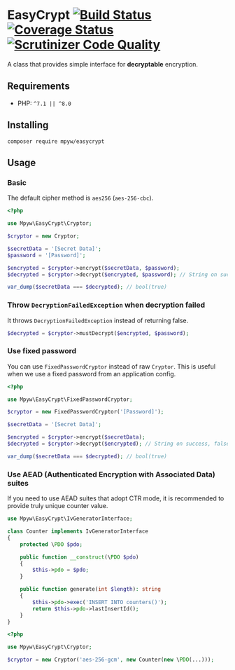 # EasyCrypt [![Build Status](https://github.com/mpyw/EasyCrypt/actions/workflows/test.yml/badge.svg?branch=master)](https://github.com/mpyw/EasyCrypt/actions) [![Coverage Status](https://coveralls.io/repos/github/mpyw/EasyCrypt/badge.svg?branch=master)](https://coveralls.io/github/mpyw/EasyCrypt?branch=master) [![Scrutinizer Code Quality](https://scrutinizer-ci.com/g/mpyw/EasyCrypt/badges/quality-score.png?b=master)](https://scrutinizer-ci.com/g/mpyw/EasyCrypt/?branch=master)

A class that provides simple interface for **decryptable** encryption.

## Requirements

- PHP: `^7.1 || ^8.0`

## Installing

```
composer require mpyw/easycrypt
```

## Usage

### Basic

The default cipher method is `aes256` (`aes-256-cbc`).

```php
<?php

use Mpyw\EasyCrypt\Cryptor;

$cryptor = new Cryptor;

$secretData = '[Secret Data]';
$password = '[Password]';

$encrypted = $cryptor->encrypt($secretData, $password);
$decrypted = $cryptor->decrypt($encrypted, $password); // String on success, false on failure.

var_dump($secretData === $decrypted); // bool(true)
```

### Throw `DecryptionFailedException` when decryption failed

It throws `DecryptionFailedException` instead of returning false.

```php
$decrypted = $cryptor->mustDecrypt($encrypted, $password);
```

### Use fixed password

You can use `FixedPasswordCryptor` instead of raw `Cryptor`.
This is useful when we use a fixed password from an application config.

```php
<?php

use Mpyw\EasyCrypt\FixedPasswordCryptor;

$cryptor = new FixedPasswordCryptor('[Password]');

$secretData = '[Secret Data]';

$encrypted = $cryptor->encrypt($secretData);
$decrypted = $cryptor->decrypt($encrypted); // String on success, false on failure.

var_dump($secretData === $decrypted); // bool(true)
```

### Use AEAD (Authenticated Encryption with Associated Data) suites

If you need to use AEAD suites that adopt CTR mode, it is recommended to provide truly unique counter value.

```php
use Mpyw\EasyCrypt\IvGeneratorInterface;

class Counter implements IvGeneratorInterface
{
    protected \PDO $pdo;

    public function __construct(\PDO $pdo)
    {
        $this->pdo = $pdo;
    }

    public function generate(int $length): string
    {
        $this->pdo->exec('INSERT INTO counters()');
        return $this->pdo->lastInsertId();
    }
}
```

```php
<?php

use Mpyw\EasyCrypt\Cryptor;

$cryptor = new Cryptor('aes-256-gcm', new Counter(new \PDO(...)));
```
